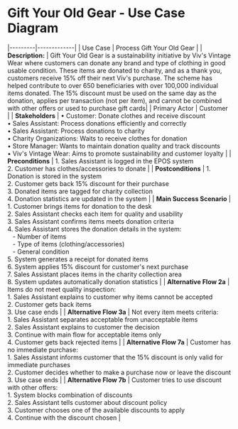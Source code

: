 # Gift Your Old Gear - Use Case Diagram

|---------|-------------|
| Use Case | Process Gift Your Old Gear |
| **Description:**  | Gift Your Old Gear is a sustainability initiative by Viv's Vintage Wear where customers can donate any brand and type of clothing in good usable condition. These items are donated to charity, and as a thank you, customers receive 15% off their next Viv's purchase. The scheme has helped contribute to over 650 beneficiaries with over 100,000 individual items donated. The 15% discount must be used on the same day as the donation, applies per transaction (not per item), and cannot be combined with other offers or used to purchase gift cards|
| Primary Actor | Customer |
| **Stakeholders** | • Customer: Donate clothes and receive discount<br>• Sales Assistant: Process donations efficiently and correctly<br>• Sales Assistant: Process donations to charity<br>• Charity Organizations: Waits to receive clothes for donation<br>• Store Manager: Wants to maintain donation quality and track discounts<br>• Viv's Vintage Wear: Aims to promote sustainability and customer loyalty |
| **Preconditions** | 1. Sales Assistant is logged in the EPOS system<br>2. Customer has clothes/accessories to donate |
| **Postconditions** | 1. Donation is stored in the system<br>2. Customer gets back 15% discount for their purchase<br>3. Donated items are tagged for charity collection<br>4. Donation statistics are updated in the system |
| **Main Success Scenario** | 1. Customer brings items for donation to the desk<br>2. Sales Assistant checks each item for quality and usability<br>3. Sales Assistant confirms items meets donation criteria<br>4. Sales Assistant stores the donation details in the system:<br>&nbsp;&nbsp;&nbsp;- Number of items<br>&nbsp;&nbsp;&nbsp;- Type of items (clothing/accessories)<br>&nbsp;&nbsp;&nbsp;- General condition<br>5. System generates a receipt for donated items<br>6. System applies 15% discount for customer's next purchase<br>7. Sales Assistant places items in the charity collection area<br>8. System updates automatically donation statistics |
| **Alternative Flow 2a** | Items do not meet quality inspection:<br>1. Sales Assistant explains to customer why items cannot be accepted<br>2. Customer gets back items<br>3. Use case ends |
| **Alternative Flow 3a** | Not every item meets criteria:<br>1. Sales Assistant separates acceptable from unacceptable items<br>2. Sales Assistant explains to customer the decision<br>3. Continue with main flow for acceptable items only<br>4. Customer gets back rejected items |
| **Alternative Flow 7a** | Customer has no immediate purchase:<br>1. Sales Assistant informs customer that the 15% discount is only valid for immediate purchases<br>2. Customer decides whether to make a purchase now or leave the discount<br>3. Use case ends |
| **Alternative Flow 7b** | Customer tries to use discount with other offers:<br>1. System blocks combination of discounts<br>2. Sales Assistant tells customer about discount policy<br>3. Customer chooses one of the available discounts to apply<br>4. Continue with the discount chosen |
